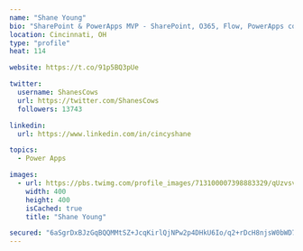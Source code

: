```yaml
---
name: "Shane Young"
bio: "SharePoint & PowerApps MVP - SharePoint, O365, Flow, PowerApps consulting? @PowerApps911 | Pure Snark? You found it."
location: Cincinnati, OH
type: "profile"
heat: 114

website: https://t.co/91p5BQ3pUe

twitter:
  username: ShanesCows
  url: https://twitter.com/ShanesCows
  followers: 13743

linkedin:
  url: https://www.linkedin.com/in/cincyshane

topics:
  - Power Apps

images:
  - url: https://pbs.twimg.com/profile_images/713100007398883329/qUzvsvQ3_400x400.jpg
    width: 400
    height: 400
    isCached: true
    title: "Shane Young"

secured: "6aSgrDxBJzGqBQQMMtSZ+JcqKirlQjNPw2p4DHkU6Io/q2+rDcH8njsW0bWD7xGqZxGY+lFRc5/7PRIUzfam65N45ZNuY5/HS2FFh3d3kEO9hZd1oXcEKhGZdtO/GLx5dWhVKjryFvDaKN2JsbdJksebRLdG1dccJTBHNJT4hA6G+RRxRIQ4QWWxGtUwR6/1oV0RIWPANkl89HBzQBr700A94ZSiXLrK3pEGfojLEyyc1p2WxCQ3f00rZYJVTcwRMUTYmPi4kl+u7JIaaNlDpgpmgE9MCfHG+t8uEewPCgsu395IlBi5nSxcRmBBykrosv5BTgKvIxXwhqeKKZtXk2+MeJfDtMBCk7WLzKh1Dbie6rIZZ/fm6tDxrJkNOsDvnjkSd+FcZ8SCjf9gTZg0dVVDbIV8SWS2kuaGaRdWKNA=;3F2Tx/5gRRkgZdJGd8OaDg=="
---
```


